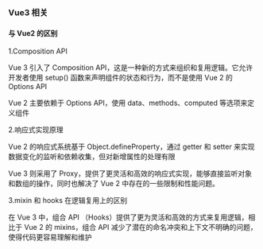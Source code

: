 ### Vue3 相关

#### 与 Vue2 的区别

1.Composition API

Vue 3 引入了 Composition API，这是一种新的方式来组织和复用逻辑。它允许开发者使用 setup() 函数来声明组件的状态和行为，而不是使用 Vue 2 的 Options API

Vue 2 主要依赖于 Options API，使用 data、methods、computed 等选项来定义组件

2.响应式实现原理

Vue 2 的响应式系统基于 Object.defineProperty，通过 getter 和 setter 来实现数据变化的监听和依赖收集，但对新增属性的处理有限

Vue 3 则采用了 Proxy，提供了更灵活和高效的响应式实现，能够直接监听对象和数组的操作，同时也解决了 Vue 2 中存在的一些限制和性能问题。

3.mixin 和 hooks 在逻辑复用上的区别

在 Vue 3 中，组合 API （Hooks）提供了更为灵活和高效的方式来复用逻辑，相比于 Vue 2 的 mixins，组合 API 减少了潜在的命名冲突和上下文不明确的问题，使得代码更容易理解和维护
